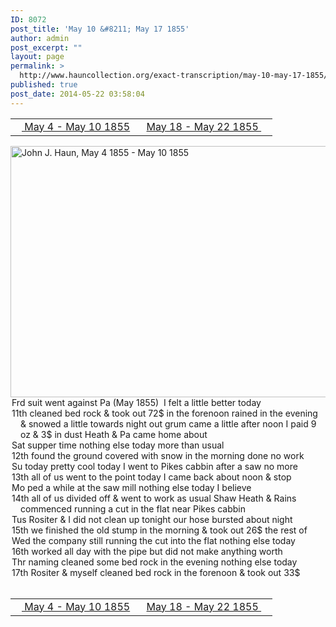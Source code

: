 ```yaml
---
ID: 8072
post_title: 'May 10 &#8211; May 17 1855'
author: admin
post_excerpt: ""
layout: page
permalink: >
  http://www.hauncollection.org/exact-transcription/may-10-may-17-1855/
published: true
post_date: 2014-05-22 03:58:04
---
```

<table style="width: 100%;" align="center">
<tbody>
<tr>
<td width="50%"><a title="May 4 – May 10 1855" href="http://www.hauncollection.org/version-2/version-ii-series-i/may-4-may-10-1855/"><img src="https://lh3.googleusercontent.com/-EFJpxxNiPNw/VqgtWBCZrMI/AAAAAAAAAFU/WfY4lPFWWkg/s800-Ic42/Soeb-Plain-Arrows-8-10px.png" alt="" width="10" height="10" /> May 4 - May 10 1855</a></td>
<td style="text-align: right;"><a title="May 18 – May 22 1855" href="http://www.hauncollection.org/version-2/version-ii-series-i/may-18-may-22-1855/"> May 18 - May 22 1855 <img src="https://lh3.googleusercontent.com/-67k0cYlpXHw/VqgtWKz1MXI/AAAAAAAAAFU/k9PW_Piyurk/s800-Ic42/Soeb-Plain-Arrows-5-10px.png" alt="" width="10" height="10" /></a></td>
</tr>
</tbody>
</table>
<a href="http://www.hauncollection.org/wp-content/uploads/John Haun/JJH_093_May 4 1855 - May 10 1855.JPG" target="_blank" rel="noopener"><img class="alignnone wp-image-2323 size-large" src="http://www.hauncollection.org/wp-content/uploads/John Haun/JJH_093_May 4 1855 - May 10 1855-1024x682.jpg" alt="John J. Haun, May 4 1855 - May 10 1855" width="604" height="402" /></a>
<div style="text-indent: -1em; padding-left: 16px;">Frd suit went against Pa (May 1855)  I felt a little better today</div>
<div style="text-indent: -1em; padding-left: 16px;">11th cleaned bed rock &amp; took out 72$ in the forenoon rained in the
evening &amp; snowed a little towards night out grum came a little
after noon I paid 9 oz &amp; 3$ in dust Heath &amp; Pa came home about</div>
<div style="text-indent: -1em; padding-left: 16px;">Sat supper time nothing else today more than usual</div>
<div style="text-indent: -1em; padding-left: 16px;">12th found the ground covered with snow in the morning done no work</div>
<div style="text-indent: -1em; padding-left: 16px;">Su today pretty cool today I went to Pikes cabbin after a saw no more</div>
<div style="text-indent: -1em; padding-left: 16px;">13th all of us went to the point today I came back about noon &amp; stop</div>
<div style="text-indent: -1em; padding-left: 16px;">Mo ped a while at the saw mill nothing else today I believe</div>
<div style="text-indent: -1em; padding-left: 16px;">14th all of us divided off &amp; went to work as usual Shaw Heath &amp;
Rains commenced running a cut in the flat near Pikes cabbin</div>
<div style="text-indent: -1em; padding-left: 16px;">Tus Rositer &amp; I did not clean up tonight our hose bursted about night</div>
<div style="text-indent: -1em; padding-left: 16px;">15th we finished the old stump in the morning &amp; took out 26$ the rest of</div>
<div style="text-indent: -1em; padding-left: 16px;">Wed the company still running the cut into the flat nothing else today</div>
<div style="text-indent: -1em; padding-left: 16px;">16th worked all day with the pipe but did not make anything worth</div>
<div style="text-indent: -1em; padding-left: 16px;">Thr naming cleaned some bed rock in the evening nothing else today</div>
<div style="text-indent: -1em; padding-left: 16px;">17th Rositer &amp; myself cleaned bed rock in the forenoon &amp; took out 33$</div>
&nbsp;
<table style="width: 100%;" align="center">
<tbody>
<tr>
<td width="50%"><a title="May 4 – May 10 1855" href="http://www.hauncollection.org/version-2/version-ii-series-i/may-4-may-10-1855/"><img src="https://lh3.googleusercontent.com/-EFJpxxNiPNw/VqgtWBCZrMI/AAAAAAAAAFU/WfY4lPFWWkg/s800-Ic42/Soeb-Plain-Arrows-8-10px.png" alt="" width="10" height="10" /> May 4 - May 10 1855</a></td>
<td style="text-align: right;"><a title="May 18 – May 22 1855" href="http://www.hauncollection.org/version-2/version-ii-series-i/may-18-may-22-1855/"> May 18 - May 22 1855 <img src="https://lh3.googleusercontent.com/-67k0cYlpXHw/VqgtWKz1MXI/AAAAAAAAAFU/k9PW_Piyurk/s800-Ic42/Soeb-Plain-Arrows-5-10px.png" alt="" width="10" height="10" /></a></td>
</tr>
</tbody>
</table>